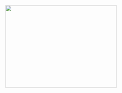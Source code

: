 <div align="center">
  <a href="https://github.com/NikolayKYS/"><img src="https://i.pinimg.com/originals/80/72/8a/80728a6b16bf3d3a48d5e68a82c0fd9f.gif" width="350" height="260"></a>
  <br>
</a>
